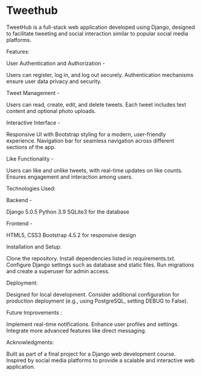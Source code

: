 # Tweethub

TweetHub is a full-stack web application developed using Django, designed to facilitate tweeting and social interaction similar to popular social media platforms.

Features:

User Authentication and Authorization - 

Users can register, log in, and log out securely.
Authentication mechanisms ensure user data privacy and security.

Tweet Management - 

Users can read, create, edit, and delete tweets.
Each tweet includes text content and optional photo uploads.

Interactive Interface - 

Responsive UI with Bootstrap styling for a modern, user-friendly experience.
Navigation bar for seamless navigation across different sections of the app.

Like Functionality - 

Users can like and unlike tweets, with real-time updates on like counts.
Ensures engagement and interaction among users.

Technologies Used:

Backend - 

Django 5.0.5
Python 3.9
SQLite3 for the database

Frontend - 

HTML5, CSS3
Bootstrap 4.5.2 for responsive design

Installation and Setup:

Clone the repository.
Install dependencies listed in requirements.txt.
Configure Django settings such as database and static files.
Run migrations and create a superuser for admin access.

Deployment:

Designed for local development.
Consider additional configuration for production deployment (e.g., using PostgreSQL, setting DEBUG to False).

Future Improvements : 

Implement real-time notifications.
Enhance user profiles and settings.
Integrate more advanced features like direct messaging.

Acknowledgments: 

Built as part of a final project for a Django web development course.
Inspired by social media platforms to provide a scalable and interactive web application.
